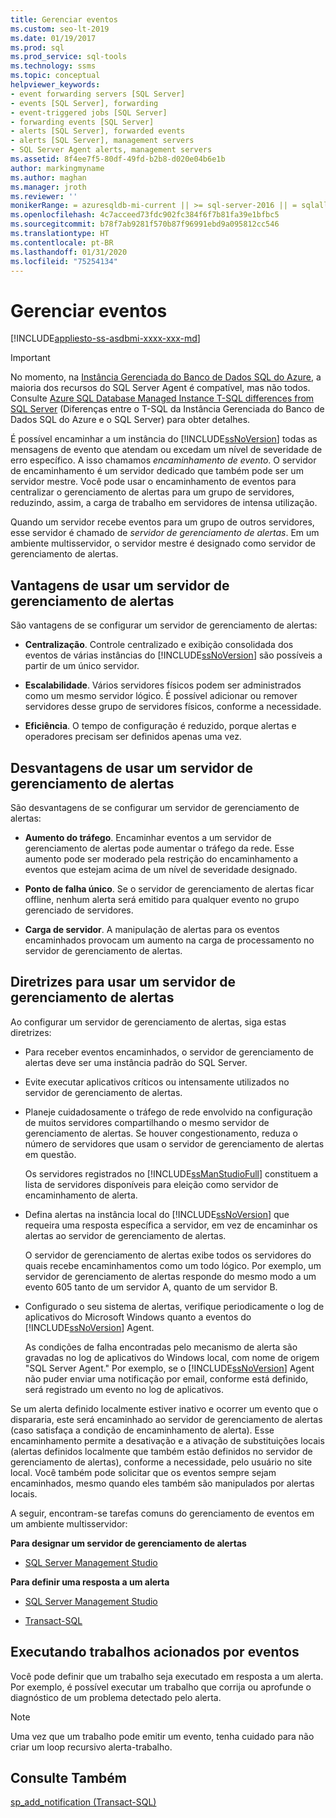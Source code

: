 ```yaml
---
title: Gerenciar eventos
ms.custom: seo-lt-2019
ms.date: 01/19/2017
ms.prod: sql
ms.prod_service: sql-tools
ms.technology: ssms
ms.topic: conceptual
helpviewer_keywords:
- event forwarding servers [SQL Server]
- events [SQL Server], forwarding
- event-triggered jobs [SQL Server]
- forwarding events [SQL Server]
- alerts [SQL Server], forwarded events
- alerts [SQL Server], management servers
- SQL Server Agent alerts, management servers
ms.assetid: 8f4ee7f5-80df-49fd-b2b8-d020e04b6e1b
author: markingmyname
ms.author: maghan
ms.manager: jroth
ms.reviewer: ''
monikerRange: = azuresqldb-mi-current || >= sql-server-2016 || = sqlallproducts-allversions
ms.openlocfilehash: 4c7acceed73fdc902fc384f6f7b81fa39e1bfbc5
ms.sourcegitcommit: b78f7ab9281f570b87f96991ebd9a095812cc546
ms.translationtype: HT
ms.contentlocale: pt-BR
ms.lasthandoff: 01/31/2020
ms.locfileid: "75254134"
---
```

# <a name="manage-events"></a>Gerenciar eventos
[!INCLUDE[appliesto-ss-asdbmi-xxxx-xxx-md](../../includes/appliesto-ss-asdbmi-xxxx-xxx-md.md)]

> [!IMPORTANT]  
> No momento, na [Instância Gerenciada do Banco de Dados SQL do Azure](https://docs.microsoft.com/azure/sql-database/sql-database-managed-instance), a maioria dos recursos do SQL Server Agent é compatível, mas não todos. Consulte [Azure SQL Database Managed Instance T-SQL differences from SQL Server](https://docs.microsoft.com/azure/sql-database/sql-database-managed-instance-transact-sql-information#sql-server-agent) (Diferenças entre o T-SQL da Instância Gerenciada do Banco de Dados SQL do Azure e o SQL Server) para obter detalhes.

É possível encaminhar a um instância do [!INCLUDE[ssNoVersion](../../includes/ssnoversion-md.md)] todas as mensagens de evento que atendam ou excedam um nível de severidade de erro específico. A isso chamamos *encaminhamento de evento*. O servidor de encaminhamento é um servidor dedicado que também pode ser um servidor mestre. Você pode usar o encaminhamento de eventos para centralizar o gerenciamento de alertas para um grupo de servidores, reduzindo, assim, a carga de trabalho em servidores de intensa utilização.  
  
Quando um servidor recebe eventos para um grupo de outros servidores, esse servidor é chamado de *servidor de gerenciamento de alertas*. Em um ambiente multisservidor, o servidor mestre é designado como servidor de gerenciamento de alertas.  
  
## <a name="advantages-of-using-an-alerts-management-server"></a>Vantagens de usar um servidor de gerenciamento de alertas  
São vantagens de se configurar um servidor de gerenciamento de alertas:  
  
-   **Centralização**. Controle centralizado e exibição consolidada dos eventos de várias instâncias do [!INCLUDE[ssNoVersion](../../includes/ssnoversion-md.md)] são possíveis a partir de um único servidor.  
  
-   **Escalabilidade**. Vários servidores físicos podem ser administrados como um mesmo servidor lógico. É possível adicionar ou remover servidores desse grupo de servidores físicos, conforme a necessidade.  
  
-   **Eficiência**. O tempo de configuração é reduzido, porque alertas e operadores precisam ser definidos apenas uma vez.  
  
## <a name="disadvantages-of-using-an-alerts-management-server"></a>Desvantagens de usar um servidor de gerenciamento de alertas  
São desvantagens de se configurar um servidor de gerenciamento de alertas:  
  
-   **Aumento do tráfego**. Encaminhar eventos a um servidor de gerenciamento de alertas pode aumentar o tráfego da rede. Esse aumento pode ser moderado pela restrição do encaminhamento a eventos que estejam acima de um nível de severidade designado.  
  
-   **Ponto de falha único**. Se o servidor de gerenciamento de alertas ficar offline, nenhum alerta será emitido para qualquer evento no grupo gerenciado de servidores.  
  
-   **Carga de servidor**. A manipulação de alertas para os eventos encaminhados provocam um aumento na carga de processamento no servidor de gerenciamento de alertas.  
  
## <a name="guidelines-for-using-an-alerts-management-server"></a>Diretrizes para usar um servidor de gerenciamento de alertas  
Ao configurar um servidor de gerenciamento de alertas, siga estas diretrizes:  
  
-   Para receber eventos encaminhados, o servidor de gerenciamento de alertas deve ser uma instância padrão do SQL Server.  
  
-   Evite executar aplicativos críticos ou intensamente utilizados no servidor de gerenciamento de alertas.  
  
-   Planeje cuidadosamente o tráfego de rede envolvido na configuração de muitos servidores compartilhando o mesmo servidor de gerenciamento de alertas. Se houver congestionamento, reduza o número de servidores que usam o servidor de gerenciamento de alertas em questão.  
  
    Os servidores registrados no [!INCLUDE[ssManStudioFull](../../includes/ssmanstudiofull-md.md)] constituem a lista de servidores disponíveis para eleição como servidor de encaminhamento de alerta.  
  
-   Defina alertas na instância local do [!INCLUDE[ssNoVersion](../../includes/ssnoversion-md.md)] que requeira uma resposta específica a servidor, em vez de encaminhar os alertas ao servidor de gerenciamento de alertas.  
  
    O servidor de gerenciamento de alertas exibe todos os servidores do quais recebe encaminhamentos como um todo lógico. Por exemplo, um servidor de gerenciamento de alertas responde do mesmo modo a um evento 605 tanto de um servidor A, quanto de um servidor B.  
  
-   Configurado o seu sistema de alertas, verifique periodicamente o log de aplicativos do Microsoft Windows quanto a eventos do [!INCLUDE[ssNoVersion](../../includes/ssnoversion-md.md)] Agent.  
  
    As condições de falha encontradas pelo mecanismo de alerta são gravadas no log de aplicativos do Windows local, com nome de origem "SQL Server Agent." Por exemplo, se o [!INCLUDE[ssNoVersion](../../includes/ssnoversion-md.md)] Agent não puder enviar uma notificação por email, conforme está definido, será registrado um evento no log de aplicativos.  
  
Se um alerta definido localmente estiver inativo e ocorrer um evento que o dispararia, este será encaminhado ao servidor de gerenciamento de alertas (caso satisfaça a condição de encaminhamento de alerta). Esse encaminhamento permite a desativação e a ativação de substituições locais (alertas definidos localmente que também estão definidos no servidor de gerenciamento de alertas), conforme a necessidade, pelo usuário no site local. Você também pode solicitar que os eventos sempre sejam encaminhados, mesmo quando eles também são manipulados por alertas locais.  
  
A seguir, encontram-se tarefas comuns do gerenciamento de eventos em um ambiente multisservidor:  
  
**Para designar um servidor de gerenciamento de alertas**  
  
-   [SQL Server Management Studio](../../ssms/agent/designate-an-events-forwarding-server-sql-server-management-studio.md)  
  
**Para definir uma resposta a um alerta**  
  
-   [SQL Server Management Studio](../../ssms/agent/define-the-response-to-an-alert-sql-server-management-studio.md)  
  
-   [Transact-SQL](https://msdn.microsoft.com/0525e0a2-ed0b-4e69-8a4c-a9e3e3622fbd)  
  
## <a name="running-event-triggered-jobs"></a>Executando trabalhos acionados por eventos  
Você pode definir que um trabalho seja executado em resposta a um alerta. Por exemplo, é possível executar um trabalho que corrija ou aprofunde o diagnóstico de um problema detectado pelo alerta.  
  
> [!NOTE]  
> Uma vez que um trabalho pode emitir um evento, tenha cuidado para não criar um loop recursivo alerta-trabalho.  
  
## <a name="see-also"></a>Consulte Também  
[sp_add_notification (Transact-SQL)](https://msdn.microsoft.com/44bee7d9-7517-4071-99be-8b36f979c7cc)  
  
